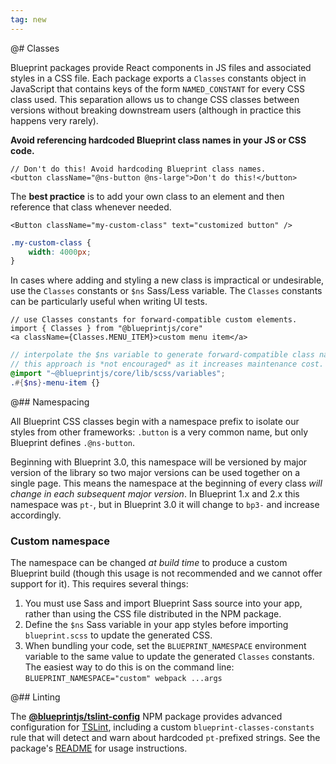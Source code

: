 ```yaml
---
tag: new
---
```


@# Classes

Blueprint packages provide React components in JS files and associated styles in a CSS file. Each package exports a `Classes` constants object in JavaScript that contains keys of the form `NAMED_CONSTANT` for every CSS class used. This separation allows us to change CSS classes between versions without breaking downstream users (although in practice this happens very rarely).

**Avoid referencing hardcoded Blueprint class names in your JS or CSS code.**

```tsx
// Don't do this! Avoid hardcoding Blueprint class names.
<button className="@ns-button @ns-large">Don't do this!</button>
```

The **best practice** is to add your own class to an element and then reference that class whenever needed.

```tsx
<Button className="my-custom-class" text="customized button" />
```
```css.scss
.my-custom-class {
    width: 4000px;
}
```

In cases where adding and styling a new class is impractical or undesirable, use the `Classes` constants or `$ns` Sass/Less variable. The `Classes` constants can be particularly useful when writing UI tests.

```tsx
// use Classes constants for forward-compatible custom elements.
import { Classes } from "@blueprintjs/core"
<a className={Classes.MENU_ITEM}>custom menu item</a>
```

```css.scss
// interpolate the $ns variable to generate forward-compatible class names.
// this approach is *not encouraged* as it increases maintenance cost.
@import "~@blueprintjs/core/lib/scss/variables";
.#{$ns}-menu-item {}
```

@## Namespacing

All Blueprint CSS classes begin with a namespace prefix to isolate our styles from other frameworks: `.button` is a very common name, but only Blueprint defines `.@ns-button`.

Beginning with Blueprint 3.0, this namespace will be versioned by major version of the library so two major versions can be used together on a single page. This means the namespace at the beginning of every class _will change in each subsequent major version_. In Blueprint 1.x and 2.x this namespace was `pt-`, but in Blueprint 3.0 it will change to `bp3-` and increase accordingly.

### Custom namespace

The namespace can be changed _at build time_ to produce a custom Blueprint build (though this usage is not recommended and we cannot offer support for it). This requires several things:

1. You must use Sass and import Blueprint Sass source into your app, rather than using the CSS file distributed in the NPM package.
1. Define the `$ns` Sass variable in your app styles before importing `blueprint.scss` to update the generated CSS.
1. When bundling your code, set the `BLUEPRINT_NAMESPACE` environment variable to the same value to update the generated `Classes` constants. The easiest way to do this is on the command line: `BLUEPRINT_NAMESPACE="custom" webpack ...args`

@## Linting

The [**@blueprintjs/tslint-config**](https://www.npmjs.com/package/@blueprintjs/tslint-config) NPM package provides advanced configuration for [TSLint](http://palantir.github.io/tslint/), including a custom `blueprint-classes-constants` rule that will detect and warn about hardcoded `pt-`prefixed strings. See the package's [README](https://www.npmjs.com/package/@blueprintjs/tslint-config) for usage instructions.
